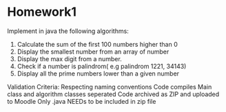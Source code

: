 # Homework1
 Implement in java the following algorithms:  
 1. Calculate the sum of the first 100 numbers higher than 0  
 2. Display the smallest number from an array of number  
 3. Display the max digit from a number.  
 4. Check if a number is palindrom( e.g palindrom 1221, 34143)  
 5. Display all the prime numbers lower than a given number    
 
 Validation Criteria:  Respecting naming conventions  Code compiles Main class and algorithm classes seperated Code archived as ZIP and uploaded to Moodle Only .java NEEDs to be included in zip file
